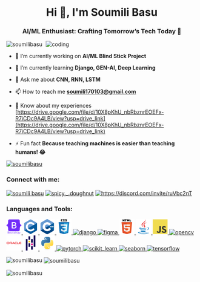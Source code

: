 <h1 align="center">Hi 👋, I'm Soumili Basu</h1>
<h3 align="center">AI/ML Enthusiast: Crafting Tomorrow’s Tech Today 🤖</h3>
<img align="right" alt="coding" width="400" src="https://media.licdn.com/dms/image/D5622AQHfpjL234EClw/feedshare-shrink_2048_1536/0/1693911767128?e=2147483647&v=beta&t=J2ZGomfV_OEzCK57MHHoGWAY8c8kmzalpvQ65tN8b40">
<p align="left"> <img src="https://komarev.com/ghpvc/?username=soumilibasu&label=Profile%20views&color=0e75b6&style=flat" alt="soumilibasu" /> </p>

- 🔭 I’m currently working on **AI/ML Blind Stick Project**

- 🌱 I’m currently learning **Django, GEN-AI, Deep Learning**

- 💬 Ask me about **CNN, RNN, LSTM**

- 📫 How to reach me **soumili170103@gmail.com**

- 📄 Know about my experiences [https://drive.google.com/file/d/10X8pKhU_nbRbznrEOEFx-R7iCDc9A4LB/view?usp=drive_link](https://drive.google.com/file/d/10X8pKhU_nbRbznrEOEFx-R7iCDc9A4LB/view?usp=drive_link)

- ⚡ Fun fact **Because teaching machines is easier than teaching humans! 😂**

<p align="left"> <a href="https://github.com/ryo-ma/github-profile-trophy"><img src="https://github-profile-trophy.vercel.app/?username=soumilibasu" alt="soumilibasu" /></a> </p>
<h3 align="left">Connect with me:</h3>
<p align="left">
<a href="https://linkedin.com/in/soumili basu" target="blank"><img align="center" src="https://raw.githubusercontent.com/rahuldkjain/github-profile-readme-generator/master/src/images/icons/Social/linked-in-alt.svg" alt="soumili basu" height="30" width="40" /></a>
<a href="https://instagram.com/spicy._.doughnut" target="blank"><img align="center" src="https://raw.githubusercontent.com/rahuldkjain/github-profile-readme-generator/master/src/images/icons/Social/instagram.svg" alt="spicy._.doughnut" height="30" width="40" /></a>
<a href="https://discord.gg/https://discord.com/invite/ruVbc2nT" target="blank"><img align="center" src="https://raw.githubusercontent.com/rahuldkjain/github-profile-readme-generator/master/src/images/icons/Social/discord.svg" alt="https://discord.com/invite/ruVbc2nT" height="30" width="40" /></a>
</p>

<h3 align="left">Languages and Tools:</h3>
<p align="left"> <a href="https://getbootstrap.com" target="_blank" rel="noreferrer"> <img src="https://raw.githubusercontent.com/devicons/devicon/master/icons/bootstrap/bootstrap-plain-wordmark.svg" alt="bootstrap" width="40" height="40"/> </a> <a href="https://www.cprogramming.com/" target="_blank" rel="noreferrer"> <img src="https://raw.githubusercontent.com/devicons/devicon/master/icons/c/c-original.svg" alt="c" width="40" height="40"/> </a> <a href="https://www.w3schools.com/cpp/" target="_blank" rel="noreferrer"> <img src="https://raw.githubusercontent.com/devicons/devicon/master/icons/cplusplus/cplusplus-original.svg" alt="cplusplus" width="40" height="40"/> </a> <a href="https://www.w3schools.com/css/" target="_blank" rel="noreferrer"> <img src="https://raw.githubusercontent.com/devicons/devicon/master/icons/css3/css3-original-wordmark.svg" alt="css3" width="40" height="40"/> </a> <a href="https://www.djangoproject.com/" target="_blank" rel="noreferrer"> <img src="https://cdn.worldvectorlogo.com/logos/django.svg" alt="django" width="40" height="40"/> </a> <a href="https://www.figma.com/" target="_blank" rel="noreferrer"> <img src="https://www.vectorlogo.zone/logos/figma/figma-icon.svg" alt="figma" width="40" height="40"/> </a> <a href="https://www.w3.org/html/" target="_blank" rel="noreferrer"> <img src="https://raw.githubusercontent.com/devicons/devicon/master/icons/html5/html5-original-wordmark.svg" alt="html5" width="40" height="40"/> </a> <a href="https://www.java.com" target="_blank" rel="noreferrer"> <img src="https://raw.githubusercontent.com/devicons/devicon/master/icons/java/java-original.svg" alt="java" width="40" height="40"/> </a> <a href="https://developer.mozilla.org/en-US/docs/Web/JavaScript" target="_blank" rel="noreferrer"> <img src="https://raw.githubusercontent.com/devicons/devicon/master/icons/javascript/javascript-original.svg" alt="javascript" width="40" height="40"/> </a> <a href="https://opencv.org/" target="_blank" rel="noreferrer"> <img src="https://www.vectorlogo.zone/logos/opencv/opencv-icon.svg" alt="opencv" width="40" height="40"/> </a> <a href="https://www.oracle.com/" target="_blank" rel="noreferrer"> <img src="https://raw.githubusercontent.com/devicons/devicon/master/icons/oracle/oracle-original.svg" alt="oracle" width="40" height="40"/> </a> <a href="https://pandas.pydata.org/" target="_blank" rel="noreferrer"> <img src="https://raw.githubusercontent.com/devicons/devicon/2ae2a900d2f041da66e950e4d48052658d850630/icons/pandas/pandas-original.svg" alt="pandas" width="40" height="40"/> </a> <a href="https://www.python.org" target="_blank" rel="noreferrer"> <img src="https://raw.githubusercontent.com/devicons/devicon/master/icons/python/python-original.svg" alt="python" width="40" height="40"/> </a> <a href="https://pytorch.org/" target="_blank" rel="noreferrer"> <img src="https://www.vectorlogo.zone/logos/pytorch/pytorch-icon.svg" alt="pytorch" width="40" height="40"/> </a> <a href="https://scikit-learn.org/" target="_blank" rel="noreferrer"> <img src="https://upload.wikimedia.org/wikipedia/commons/0/05/Scikit_learn_logo_small.svg" alt="scikit_learn" width="40" height="40"/> </a> <a href="https://seaborn.pydata.org/" target="_blank" rel="noreferrer"> <img src="https://seaborn.pydata.org/_images/logo-mark-lightbg.svg" alt="seaborn" width="40" height="40"/> </a> <a href="https://www.tensorflow.org" target="_blank" rel="noreferrer"> <img src="https://www.vectorlogo.zone/logos/tensorflow/tensorflow-icon.svg" alt="tensorflow" width="40" height="40"/> </a> </p>

<p><img align="left" src="https://github-readme-stats.vercel.app/api/top-langs?username=soumilibasu&show_icons=true&locale=en&layout=compact" alt="soumilibasu" /></p>

<p>&nbsp;<img align="center" src="https://github-readme-stats.vercel.app/api?username=soumilibasu&show_icons=true&locale=en" alt="soumilibasu" /></p>

<p><img align="center" src="https://github-readme-streak-stats.herokuapp.com/?user=soumilibasu&" alt="soumilibasu" /></p>
